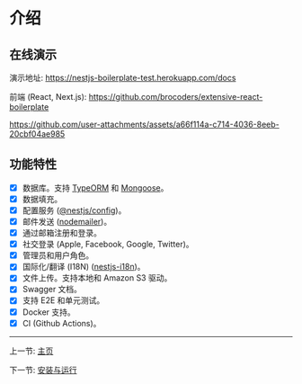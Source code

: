# 介绍

## 在线演示

演示地址: <https://nestjs-boilerplate-test.herokuapp.com/docs>

前端 (React, Next.js): <https://github.com/brocoders/extensive-react-boilerplate>

<https://github.com/user-attachments/assets/a66f114a-c714-4036-8eeb-20cbf04ae985>

## 功能特性

- [x] 数据库。支持 [TypeORM](https://www.npmjs.com/package/typeorm) 和 [Mongoose](https://www.npmjs.com/package/mongoose)。
- [x] 数据填充。
- [x] 配置服务 ([@nestjs/config](https://www.npmjs.com/package/@nestjs/config))。
- [x] 邮件发送 ([nodemailer](https://www.npmjs.com/package/nodemailer))。
- [x] 通过邮箱注册和登录。
- [x] 社交登录 (Apple, Facebook, Google, Twitter)。
- [x] 管理员和用户角色。
- [x] 国际化/翻译 (I18N) ([nestjs-i18n](https://www.npmjs.com/package/nestjs-i18n))。
- [x] 文件上传。支持本地和 Amazon S3 驱动。
- [x] Swagger 文档。
- [x] 支持 E2E 和单元测试。
- [x] Docker 支持。
- [x] CI (Github Actions)。

---

上一节: [主页](readme.md)

下一节: [安装与运行](installing-and-running.md)
